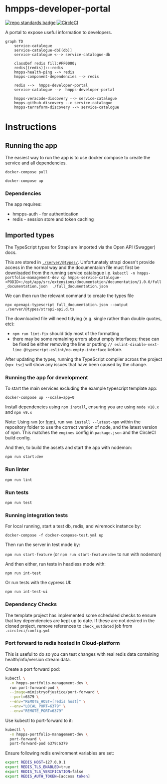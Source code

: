 # hmpps-developer-portal

[![repo standards badge](https://img.shields.io/badge/dynamic/json?color=blue&style=flat&logo=github&label=MoJ%20Compliant&query=%24.result&url=https%3A%2F%2Foperations-engineering-reports.cloud-platform.service.justice.gov.uk%2Fapi%2Fv1%2Fcompliant_public_repositories%2Fhmpps-developer-portal)](https://operations-engineering-reports.cloud-platform.service.justice.gov.uk/public-github-repositories.html#hmpps-developer-portal 'Link to report')
[![CircleCI](https://circleci.com/gh/ministryofjustice/hmpps-developer-portal/tree/main.svg?style=svg)](https://circleci.com/gh/ministryofjustice/hmpps-developer-portal)

A portal to expose useful information to developers.

```mermaid
graph TD
    service-catalogue
    service-catalogue-db[(db)]
    service-catalogue <--> service-catalogue-db

    classDef redis fill:#FF0000;
    redis[(redis)]:::redis
    hmpps-health-ping --> redis
    hmpps-component-dependencies --> redis

    redis -->  hmpps-developer-portal
    service-catalogue -->  hmpps-developer-portal

    hmpps-veracode-discovery --> service-catalogue
    hmpps-github-discovery --> service-catalogue
    hmpps-terraform-discovery --> service-catalogue
```

# Instructions

## Running the app

The easiest way to run the app is to use docker compose to create the service and all dependencies.

`docker-compose pull`

`docker-compose up`

### Dependencies

The app requires:

- hmpps-auth - for authentication
- redis - session store and token caching

## Imported types

The TypeScript types for Strapi are imported via the Open API (Swagger) docs.

This are stored in [`./server/@types/`](./server/@types/). Unfortunately strapi doesn't provide access in the normal way and the documentaion file must first be downloaded from the running service catalogue i.e. `kubectl -n hmpps-portfolio-management-dev cp hmpps-service-catalogue-<PODID>:/opt/app/src/extensions/documentation/documentation/1.0.0/full_documentation.json  ./full_documentation.json`

We can then run the relevant command to create the types file

```
npx openapi-typescript full_documentation.json --output ./server/@types/strapi-api.d.ts
```

The downloaded file will need tidying (e.g. single rather than double quotes, etc):

- `npm run lint-fix` should tidy most of the formatting
- there may be some remaining errors about empty interfaces; these can be fixed be either removing the line or putting `// eslint-disable-next-line @typescript-eslint/no-empty-interface` before.

After updating the types, running the TypeScript complier across the project (`npx tsc`) will show any issues that have been caused by the change.

### Running the app for development

To start the main services excluding the example typescript template app:

`docker-compose up --scale=app=0`

Install dependencies using `npm install`, ensuring you are using `node v18.x` and `npm v9.x`

Note: Using `nvm` (or [fnm](https://github.com/Schniz/fnm)), run `nvm install --latest-npm` within the repository folder to use the correct version of node, and the latest version of npm. This matches the `engines` config in `package.json` and the CircleCI build config.

And then, to build the assets and start the app with nodemon:

`npm run start:dev`

### Run linter

`npm run lint`

### Run tests

`npm run test`

### Running integration tests

For local running, start a test db, redis, and wiremock instance by:

`docker-compose -f docker-compose-test.yml up`

Then run the server in test mode by:

`npm run start-feature` (or `npm run start-feature:dev` to run with nodemon)

And then either, run tests in headless mode with:

`npm run int-test`

Or run tests with the cypress UI:

`npm run int-test-ui`

### Dependency Checks

The template project has implemented some scheduled checks to ensure that key dependencies are kept up to date.
If these are not desired in the cloned project, remove references to `check_outdated` job from `.circleci/config.yml`

### Port forward to redis hosted in Cloud-platform

This is useful to do so you can test changes with real redis data containing health/info/version stream data.

Create a port forward pod:

```bash
kubectl \
  -n hmpps-portfolio-management-dev \
  run port-forward-pod \
  --image=ministryofjustice/port-forward \
  --port=6379 \
  --env="REMOTE_HOST=[redis host]" \
  --env="LOCAL_PORT=6379" \
  --env="REMOTE_PORT=6379"
```

Use kubectl to port-forward to it:

```bash
kubectl \
  -n hmpps-portfolio-management-dev \
  port-forward \
  port-forward-pod 6379:6379
```

Ensure following redis environment variables are set:

```bash
export REDIS_HOST=127.0.0.1
export REDIS_TLS_ENABLED=true
export REDIS_TLS_VERIFICATION=false
export REDIS_AUTH_TOKEN=[access token]
```

